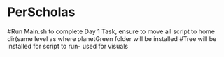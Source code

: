 # PerScholas
#Run Main.sh to complete Day 1 Task, ensure to move all script to home dir(same level as where planetGreen folder will be installed
#Tree will be installed for script to run- used for visuals
